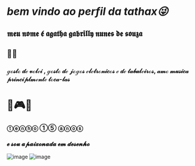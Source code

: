 # *bem vindo ao perfil da tathax😜*

## 𝖒𝖊𝖚 𝖓𝖔𝖒𝖊 𝖊́ 𝖆𝖌𝖆𝖙𝖍𝖆 𝖌𝖆𝖇𝖗𝖎𝖑𝖑𝖞 𝖓𝖚𝖓𝖊𝖘 𝖉𝖊 𝖘𝖔𝖚𝖟𝖆
## 🌊🐚 
### ℊℴ𝓈𝓉ℴ 𝒹ℯ 𝓋ℴ𝓁ℯ𝒾 , ℊℴ𝓈𝓉ℴ 𝒹ℯ 𝒿ℴℊℴ𝓈 ℯ𝓁ℯ𝓉𝓇ℴ𝓃𝒾𝒸ℴ𝓈 ℯ 𝒹ℯ 𝓉𝒶𝒷𝓊𝓁ℯ𝒾𝓇ℴ𝓈, 𝒶𝓂ℴ 𝓂𝓊𝓈𝒾𝒸𝒶 𝓅𝓇𝒾𝓃𝒸𝒾𝓅𝓁𝓂ℯ𝓃𝓉ℯ 𝓉ℴ𝒸𝒶-𝓁𝒶𝓈
# 🏐🎮🎸
### ⓣⓔⓝⓗⓞ ①⑤ ⓐⓝⓞⓢ
### 𝓮 𝓼𝓸𝓾 𝓪𝓹𝓪𝓲𝔁𝓸𝓷𝓪𝓭𝓪 𝓮𝓶 𝓭𝓮𝓼𝓮𝓷𝓱𝓸
![image](https://github.com/user-attachments/assets/bc5e1451-ddbf-4212-afe0-d511fc96eb68)
![image](https://github.com/user-attachments/assets/995bf6d5-d32d-4d6e-90a7-5d50e878ad1e)




